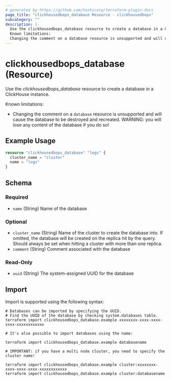 ```yaml
---
# generated by https://github.com/hashicorp/terraform-plugin-docs
page_title: "clickhousedbops_database Resource - clickhousedbops"
subcategory: ""
description: |-
  Use the clickhousedbops_database resource to create a database in a ClickHouse instance.
  Known limitations:
  Changing the comment on a database resource is unsupported and will cause the database to be destroyed and recreated. WARNING: you will lose any content of the database if you do so!
---
```


# clickhousedbops_database (Resource)

Use the *clickhousedbops_database* resource to create a database in a ClickHouse instance.

Known limitations:

- Changing the comment on a `database` resource is unsupported and will cause the database to be destroyed and recreated. WARNING: you will lose any content of the database if you do so!

## Example Usage

```terraform
resource "clickhousedbops_database" "logs" {
  cluster_name = "cluster"
  name = "logs"
}
```

<!-- schema generated by tfplugindocs -->
## Schema

### Required

- `name` (String) Name of the database

### Optional

- `cluster_name` (String) Name of the cluster to create the database into. If omitted, the database will be created on the replica hit by the query. Should always be set when hitting a cluster with more than one replica.
- `comment` (String) Comment associated with the database

### Read-Only

- `uuid` (String) The system-assigned UUID for the database

## Import

Import is supported using the following syntax:

```shell
# Databases can be imported by specifying the UUID.
# Find the UUID of the database by checking system.databases table.
terraform import clickhousedbops_database.example xxxxxxxx-xxxx-xxxx-xxxx-xxxxxxxxxxxx

# It's also possible to import databases using the name:

terraform import clickhousedbops_database.example databasename

# IMPORTANT: if you have a multi node cluster, you need to specify the cluster name!

terraform import clickhousedbops_database.example cluster:xxxxxxxx-xxxx-xxxx-xxxx-xxxxxxxxxxxx
terraform import clickhousedbops_database.example cluster:databasename
```
